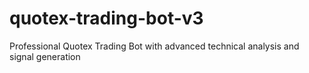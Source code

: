 # quotex-trading-bot-v3
Professional Quotex Trading Bot with advanced technical analysis and signal generation
